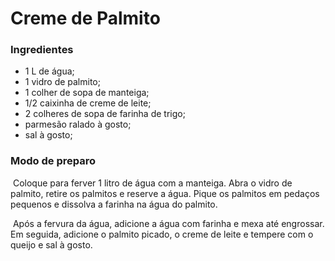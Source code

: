 # Creme de Palmito

### Ingredientes 

* 1 L de água;
* 1 vidro de palmito;
* 1 colher de sopa de manteiga;
* 1/2 caixinha de creme de leite;
* 2 colheres de sopa de farinha de trigo;
* parmesão ralado à gosto;
* sal à gosto;



### Modo de preparo

​	Coloque para ferver 1 litro de água com a manteiga. Abra o vidro de palmito, retire os palmitos e reserve a água. Pique os palmitos em pedaços pequenos e dissolva a farinha na água do palmito.

​	Após a fervura da água, adicione a água com farinha e mexa até engrossar. Em seguida, adicione o palmito picado, o creme de leite e tempere com o queijo e sal à gosto.



